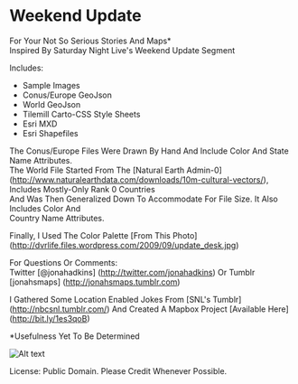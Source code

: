 Weekend Update
=============
For Your Not So Serious Stories And Maps*  
Inspired By Saturday Night Live's Weekend Update Segment

Includes:

* Sample Images
* Conus/Europe GeoJson
* World GeoJson
* Tilemill Carto-CSS Style Sheets
* Esri MXD
* Esri Shapefiles

The Conus/Europe Files Were Drawn By Hand And Include Color And State Name Attributes.  
The World File Started From The [Natural Earth Admin-0] (http://www.naturalearthdata.com/downloads/10m-cultural-vectors/), Includes Mostly-Only Rank 0 Countries   
And Was Then Generalized Down To Accommodate For File Size. It Also Includes Color And  
Country Name Attributes.

Finally, I Used The Color Palette [From This Photo] (http://dvrlife.files.wordpress.com/2009/09/update_desk.jpg) 

For Questions Or Comments:  
Twitter [@jonahadkins]  (http://twitter.com/jonahadkins) Or Tumblr [jonahsmaps]  (http://jonahsmaps.tumblr.com)  

I Gathered Some Location Enabled Jokes From [SNL's Tumblr] (http://nbcsnl.tumblr.com/) And Created A Mapbox Project [Available Here] (http://bit.ly/1es3qoB)


*Usefulness Yet To Be Determined

![Alt text](http://24.media.tumblr.com/0c8687bec924b594cc6dbd7367b443d8/tumblr_mvb8ouhQOy1rdzuduo1_r1_500.gif)

License: Public Domain. Please Credit Whenever Possible.
